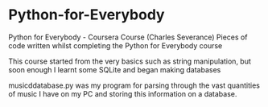 # Python-for-Everybody
Python for Everybody - Coursera Course (Charles Severance)
Pieces of code written whilst completing the Python for Everybody course

This course started from the very basics such as string manipulation, but soon enough I learnt some SQLite and began making databases

musicddatabase.py was my program for parsing through the vast quantities of music I have on my PC and storing this information on a database.  
